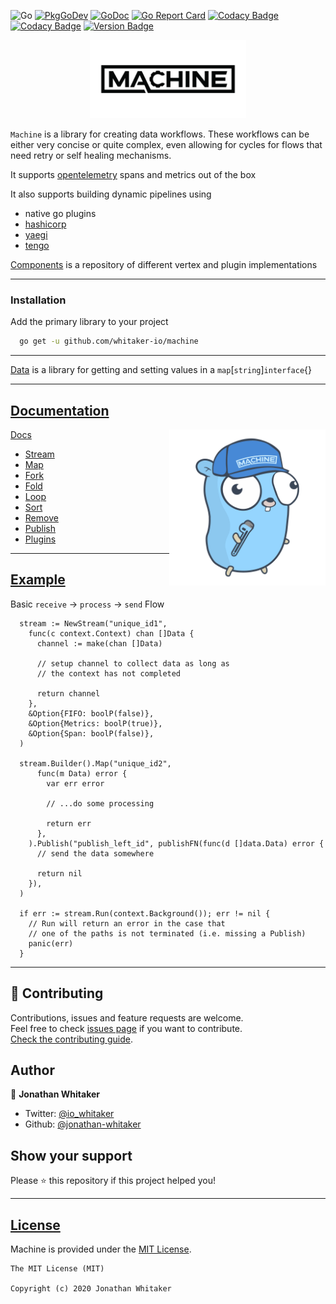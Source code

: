 ![Go](https://github.com/whitaker-io/machine/workflows/Go/badge.svg?branch=master)
[![PkgGoDev](https://pkg.go.dev/badge/github.com/whitaker-io/machine)](https://pkg.go.dev/github.com/whitaker-io/machine)
[![GoDoc](https://godoc.org/github.com/whitaker-io/machine?status.svg)](https://godoc.org/github.com/whitaker-io/machine)
[![Go Report Card](https://goreportcard.com/badge/github.com/whitaker-io/machine)](https://goreportcard.com/report/github.com/whitaker-io/machine)
[![Codacy Badge](https://app.codacy.com/project/badge/Grade/aa8efa7beb3f4e66a5dc0247e25557b5)](https://www.codacy.com?utm_source=github.com&amp;utm_medium=referral&amp;utm_content=whitaker-io/machine&amp;utm_campaign=Badge_Grade)
[![Codacy Badge](https://app.codacy.com/project/badge/Coverage/aa8efa7beb3f4e66a5dc0247e25557b5)](https://www.codacy.com?utm_source=github.com&utm_medium=referral&utm_content=whitaker-io/machine&utm_campaign=Badge_Coverage)
[![Version Badge](https://img.shields.io/github/v/tag/whitaker-io/machine)](https://img.shields.io/github/v/tag/whitaker-io/machine)

<p align="center">
    <img alt="Machine" height="125" src="https://raw.githubusercontent.com/whitaker-io/machine/master/docs/static/Black-No-BG.png">
</p>

`Machine` is a library for creating data workflows. These workflows can be either very concise or quite complex, even allowing for cycles for flows that need retry or self healing mechanisms. 

It supports 
[opentelemetry](https://github.com/open-telemetry/opentelemetry-go) spans and metrics out of the box 

It also supports building dynamic pipelines using 
- native go plugins 
- [hashicorp](https://github.com/hashicorp/go-plugin)
- [yaegi](https://github.com/traefik/yaegi)
- [tengo](https://github.com/d5/tengo)

[Components](https://github.com/whitaker-io/components) is a repository of different vertex and plugin implementations 

------

### **Installation**

Add the primary library to your project
```bash
  go get -u github.com/whitaker-io/machine
```


------

[Data](https://github.com/whitaker-io/data) is a library for getting and setting values in a `map`[`string`]`interface`{} 

------

## [Documentation](#docs)

<img alt="Gopher" align="right" height="250" src="https://raw.githubusercontent.com/whitaker-io/machine/master/docs/static/Gopher.png">

[Docs](./docs)
  * [Stream](./docs/01_Stream.md)
  * [Map](./docs/02_Map.md)
  * [Fork](./docs/03_Fork.md)
  * [Fold](./docs/04_Fold.md)
  * [Loop](./docs/07_Loop.md)
  * [Sort](./docs/09_Sort.md)
  * [Remove](./docs/10_Remove.md)
  * [Publish](./docs/06_Publisher.md)
  * [Plugins](./docs/08_Plugins.md)

***
## [Example](#example)


Basic `receive` -> `process` -> `send` Flow

```golang
  stream := NewStream("unique_id1", 
    func(c context.Context) chan []Data {
      channel := make(chan []Data)
    
      // setup channel to collect data as long as 
      // the context has not completed

      return channel
    },
    &Option{FIFO: boolP(false)},
    &Option{Metrics: boolP(true)},
    &Option{Span: boolP(false)},
  )

  stream.Builder().Map("unique_id2", 
      func(m Data) error {
        var err error

        // ...do some processing

        return err
      },
    ).Publish("publish_left_id", publishFN(func(d []data.Data) error {
      // send the data somewhere

      return nil
    }),
  )

  if err := stream.Run(context.Background()); err != nil {
    // Run will return an error in the case that 
    // one of the paths is not terminated (i.e. missing a Publish)
    panic(err)
  }
```

***
## 🤝 Contributing

Contributions, issues and feature requests are welcome.<br />
Feel free to check [issues page](https://github.com/whitaker-io/machine/issues) if you want to contribute.<br />
[Check the contributing guide](./CONTRIBUTING.md).<br />

## Author

👤 **Jonathan Whitaker**

- Twitter: [@io_whitaker](https://twitter.com/io_whitaker)
- Github: [@jonathan-whitaker](https://github.com/jonathan-whitaker)

## Show your support

Please ⭐️ this repository if this project helped you!

***
## [License](#license)

Machine is provided under the [MIT License](https://github.com/whitaker-io/machine/blob/master/LICENSE).

```text
The MIT License (MIT)

Copyright (c) 2020 Jonathan Whitaker
```
